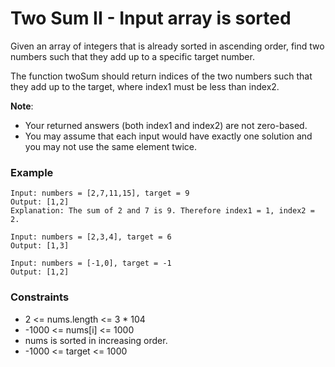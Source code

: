 # Two Sum II - Input array is sorted

Given an array of integers that is already sorted in ascending order, find two numbers such that they add up to a specific target number.

The function twoSum should return indices of the two numbers such that they add up to the target, where index1 must be less than index2.

**Note**:

- Your returned answers (both index1 and index2) are not zero-based.
- You may assume that each input would have exactly one solution and you may not use the same element twice.

### Example

```
Input: numbers = [2,7,11,15], target = 9
Output: [1,2]
Explanation: The sum of 2 and 7 is 9. Therefore index1 = 1, index2 = 2.

Input: numbers = [2,3,4], target = 6
Output: [1,3]

Input: numbers = [-1,0], target = -1
Output: [1,2]
```

### Constraints

- 2 <= nums.length <= 3 \* 104
- -1000 <= nums[i] <= 1000
- nums is sorted in increasing order.
- -1000 <= target <= 1000
